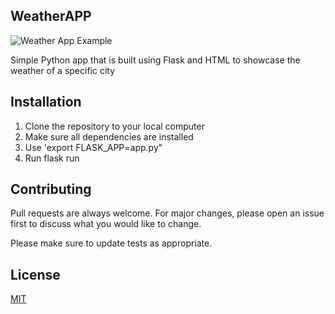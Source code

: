 ## WeatherAPP

![Weather App Example](./images/Example.JPEG)

Simple Python app that is built using Flask and HTML to showcase the weather of a specific city

## Installation

1. Clone the repository to your local computer 
2. Make sure all dependencies are installed
3. Use 'export FLASK_APP=app.py"
4. Run flask run

## Contributing
Pull requests are always welcome. For major changes, please open an issue first to discuss what you would like to change.

Please make sure to update tests as appropriate.

## License
[MIT](https://choosealicense.com/licenses/mit/)